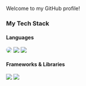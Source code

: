 Welcome to my GitHub profile!

### My Tech Stack
#### Languages
<img src="https://img.shields.io/badge/HTML5-E34F26?style=for-the-badge&logo=html5&logoColor=white" style="border-radius: 30px;"/> <img src="https://img.shields.io/badge/CSS3-1572B6?style=for-the-badge&logo=css3&logoColor=white"/> <img src="https://img.shields.io/badge/JavaScript-F7DF1E?style=for-the-badge&logo=javascript&logoColor=black"/>

#### Frameworks & Libraries
<img src="https://img.shields.io/badge/react.js-61DAFB?style=for-the-badge&logo=react&logoColor=black"/> <img src="https://img.shields.io/badge/next.js-000000?style=for-the-badge&logo=next.js&logoColor=white"/>




<!--
**KingBoRam/KingBoRam** is a ✨ _special_ ✨ repository because its `README.md` (this file) appears on your GitHub profile.

Here are some ideas to get you started:

- 🔭 I’m currently working on ...
- 🌱 I’m currently learning ...
- 👯 I’m looking to collaborate on ...
- 🤔 I’m looking for help with ...
- 💬 Ask me about ...
- 📫 How to reach me: ...
- 😄 Pronouns: ...
- ⚡ Fun fact: ...
-->
